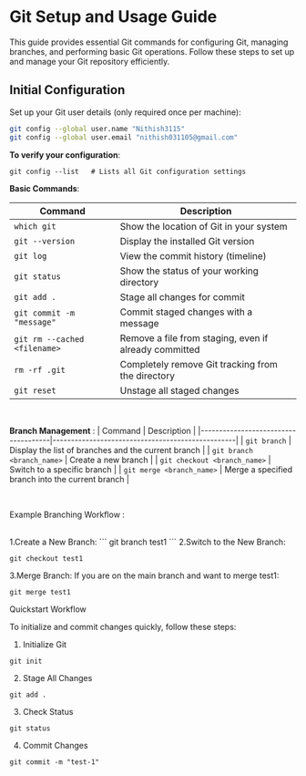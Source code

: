 # Git Setup and Usage Guide

This guide provides essential Git commands for configuring Git, managing branches, and performing basic Git operations. Follow these steps to set up and manage your Git repository efficiently.

## Initial Configuration

Set up your Git user details (only required once per machine):

```bash
git config --global user.name "Nithish3115"
git config --global user.email "nithish031105@gmail.com"
```

**To verify your configuration**: 

```
git config --list   # Lists all Git configuration settings
```

 


**Basic Commands**:

| Command                             | Description                                       |
|-------------------------------------|---------------------------------------------------|
| `which git`                         | Show the location of Git in your system           |
| `git --version`                     | Display the installed Git version                 |
| `git log`                           | View the commit history (timeline)                |
| `git status`                        | Show the status of your working directory          |
| `git add .`                         | Stage all changes for commit                       |
| `git commit -m "message"`          | Commit staged changes with a message               |
| `git rm --cached <filename>`        | Remove a file from staging, even if already committed |
| `rm -rf .git`                       | Completely remove Git tracking from the directory  |
| `git reset`                          | Unstage all staged changes                        |

<br>

**Branch Management** :
| Command                             | Description                                      |
|-------------------------------------|--------------------------------------------------|
| `git branch`                        | Display the list of branches and the current branch |
| `git branch <branch_name>`         | Create a new branch                              |
| `git checkout <branch_name>`       | Switch to a specific branch                      |
| `git merge <branch_name>`          | Merge a specified branch into the current branch |

<br>

 Example Branching Workflow :

<br>
1.Create a New Branch:
```
git branch test1
```
2.Switch to the New Branch:

 ```
git checkout test1
```
3.Merge Branch: 
If you are on the main branch and want to merge test1:

 ```
git merge test1
```

Quickstart Workflow 
<br>

To initialize and commit changes quickly, follow these steps:

1. Initialize Git
```
git init
```

2. Stage All Changes
```
git add .
```

3. Check Status
```
git status
```

4. Commit Changes
 ```
git commit -m "test-1"
```







